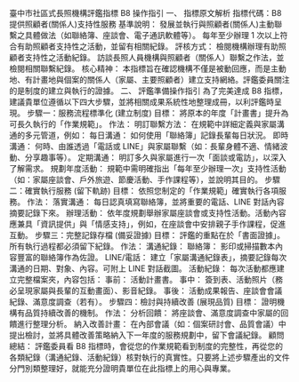 臺中市社區式長照機構評鑑指標 B8 操作指引
一、 指標原文解析
指標代碼：B8 提供照顧者(關係人)支持性服務
基準說明：
發展並執行與照顧者(關係人)主動聯繫之具體做法（如聯絡簿、座談會、電子通訊軟體等）。
每年至少辦理 1 次以上符合有助照顧者支持性之活動，並留有相關紀錄。
評核方式：
檢閱機構辦理有助照顧者支持性之活動紀錄。
訪談長照人員機構與照顧者（關係人）聯繫之作法，並檢閱相關聯繫紀錄。
核心精神：本指標旨在確認機構不僅是被動回應，而是主動地、有計畫地與個案的關係人（家屬、主要照顧者）建立支持網絡。評鑑委員關注的是制度的建立與執行的證據。
二、 評鑑準備操作指引
為了完美達成 B8 指標，建議貴單位遵循以下四大步驟，並將相關成果系統性地整理成冊，以利評鑑時呈現。
步驟一：服務流程標準化 (建立制度)
目標： 將原本的年度「計畫書」提升為可長久執行的「作業規範」。
作法：
明訂聯繫方法： 在規範中詳細定義與家屬溝通的多元管道，例如：
每日溝通： 如何使用「聯絡簿」記錄長輩每日狀況。
即時溝通： 何時、由誰透過「電話或 LINE」與家屬聯繫（如：長輩身體不適、情緒波動、分享趣事等）。
定期溝通： 明訂多久與家屬進行一次「面談或電訪」，以深入了解需求。
規劃年度活動： 規範中需明確指出「每年至少辦理一次」支持性活動（如：家屬座談會、戶外旅遊、節慶活動、手作課程等），並說明其目的。
步驟二：確實執行服務 (留下軌跡)
目標： 依照您制定的「作業規範」確實執行各項服務。
作法：
落實溝通： 每日認真填寫聯絡簿，並將重要的電話、LINE 對話內容摘要記錄下來。
辦理活動： 依年度規劃舉辦家屬座談會或支持性活動。活動內容應兼具「資訊提供」與「情感支持」，例如，在座談會中安排親子手作課程，促進互動。
步驟三：完整記錄存檔 (備妥證據)
目標： 評鑑的重點在於「書面證據」。所有執行過程都必須留下紀錄。
作法：
溝通紀錄：
聯絡簿： 影印或掃描數本內容豐富的聯絡簿作為佐證。
LINE/電話： 建立「家屬溝通紀錄表」，摘要記錄每次溝通的日期、對象、內容。可附上 LINE 對話截圖。
活動紀錄： 每次活動都應建立完整檔案夾，內容包括：
事前： 活動計畫書。
事中： 簽到表、活動照片（務必呈現家屬與長輩的互動畫面）、影音紀錄。
事後： 活動成果報告、座談會會議紀錄、滿意度調查（若有）。
步驟四：檢討與持續改善 (展現品質)
目標： 證明機構有品質持續改善的機制。
作法：
分析回饋： 將座談會、滿意度調查中家屬的回饋進行整理分析。
納入改善計畫： 在內部會議（如：個案研討會、品質會議）中提出檢討，並將具體改善策略納入下一年度的服務規劃中，留下會議紀錄。
顧問總結：
評鑑委員看 B8 指標時，會從您的作業規範看到制度的完整性，再從您的各類紀錄（溝通紀錄、活動紀錄）核對執行的真實性。只要將上述步驟產出的文件分門別類整理好，就能充分證明貴單位在此指標上的用心與專業。